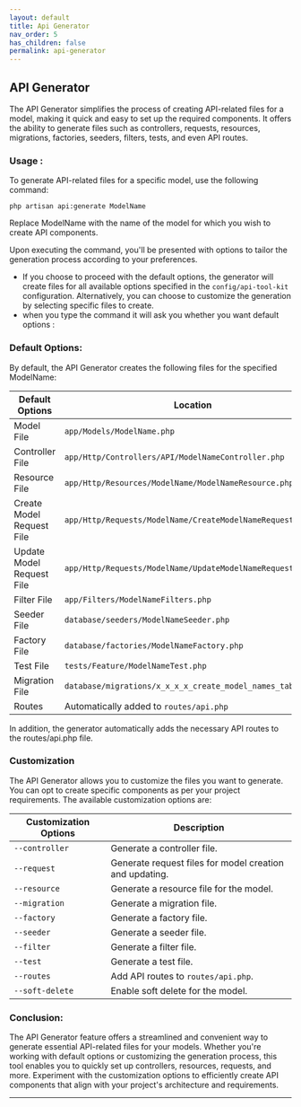 ```yaml
---
layout: default
title: Api Generator
nav_order: 5
has_children: false
permalink: api-generator
---
```


## **API Generator**
The API Generator simplifies the process of creating API-related files for a model, making it quick and easy to set up the required components. It offers the ability to generate files such as controllers, requests, resources, migrations, factories, seeders, filters, tests, and even API routes.
### Usage :
To generate API-related files for a specific model, use the following command:

```
php artisan api:generate ModelName
```
Replace ModelName with the name of the model for which you wish to create API components.

Upon executing the command, you'll be presented with options to tailor the generation process according to your preferences.

- If you choose to proceed with the default options, the generator will create files for all available options specified in the `config/api-tool-kit` configuration.
Alternatively, you can choose to customize the generation by selecting specific files to create.
- when you type the command it will ask you whether you want default options :

### Default Options:
By default, the API Generator creates the following files for the specified ModelName:

| Default Options | Location |
|-----------------|----------|
| Model File | `app/Models/ModelName.php` |
| Controller File | `app/Http/Controllers/API/ModelNameController.php` |
| Resource File | `app/Http/Resources/ModelName/ModelNameResource.php` |
| Create Model Request File | `app/Http/Requests/ModelName/CreateModelNameRequest.php` |
| Update Model Request File | `app/Http/Requests/ModelName/UpdateModelNameRequest.php` |
| Filter File | `app/Filters/ModelNameFilters.php` |
| Seeder File | `database/seeders/ModelNameSeeder.php` |
| Factory File | `database/factories/ModelNameFactory.php` |
| Test File | `tests/Feature/ModelNameTest.php` |
| Migration File | `database/migrations/x_x_x_x_create_model_names_table.php` |
| Routes | Automatically added to `routes/api.php` |

In addition, the generator automatically adds the necessary API routes to the routes/api.php file.

### Customization
The API Generator allows you to customize the files you want to generate. You can opt to create specific components as per your project requirements. The available customization options are:

| Customization Options | Description |
|-----------------------|-------------|
| `--controller` | Generate a controller file. |
| `--request` | Generate request files for model creation and updating. |
| `--resource` | Generate a resource file for the model. |
| `--migration` | Generate a migration file. |
| `--factory` | Generate a factory file. |
| `--seeder` | Generate a seeder file. |
| `--filter` | Generate a filter file. |
| `--test` | Generate a test file. |
| `--routes` | Add API routes to `routes/api.php`. |
| `--soft-delete` | Enable soft delete for the model. |

### Conclusion:
The API Generator feature offers a streamlined and convenient way to generate essential API-related files for your models. Whether you're working with default options or customizing the generation process, this tool enables you to quickly set up controllers, resources, requests, and more. Experiment with the customization options to efficiently create API components that align with your project's architecture and requirements.

----
